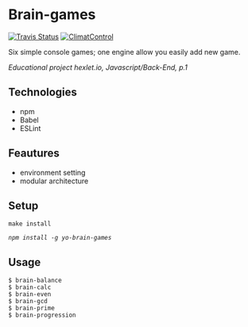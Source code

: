 # Brain-games

[![Travis Status](https://travis-ci.org/Yorickov/brain-games.svg?branch=master)](https://travis-ci.org/Yorickov/brain-games)
[![ClimatControl](https://api.codeclimate.com/v1/badges/92a4e9794aa9112537ed/maintainability)](https://codeclimate.com/github/Yorickov/brain-games/maintainability)

Six simple console games; one engine allow you easily add new game.

*Educational project hexlet.io, Javascript/Back-End, p.1*

## Technologies
- npm
- Babel
- ESLint

## Feautures
- environment setting
- modular architecture

## Setup
`make install`

*`npm install -g yo-brain-games`*

## Usage
```
$ brain-balance
$ brain-calc
$ brain-even
$ brain-gcd
$ brain-prime
$ brain-progression
```
